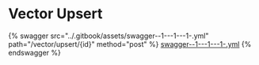 # Vector Upsert

{% swagger src="../.gitbook/assets/swagger--1---1---1-.yml" path="/vector/upsert/{id}" method="post" %}
[swagger--1---1---1-.yml](<../.gitbook/assets/swagger--1---1---1-.yml>)
{% endswagger %}
